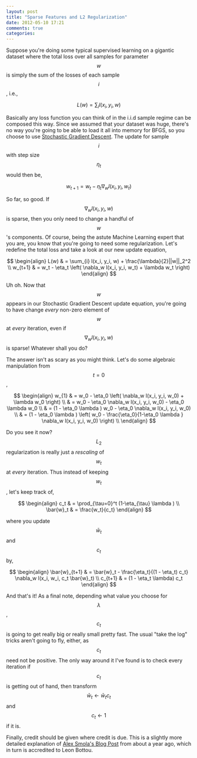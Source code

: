 ```yaml
---
layout: post
title: "Sparse Features and L2 Regularization"
date: 2012-05-10 17:21
comments: true
categories: 
---
```


  Suppose you're doing some typical supervised learning on a gigantic dataset where the total loss over all samples for parameter $$w$$ is simply the sum of the losses of each sample $$i$$, i.e.,

$$
  L(w) = \sum_{i} l(x_i, y_i, w)
$$

  Basically any loss function you can think of in the i.i.d sample regime can be composed this way.  Since we assumed that your dataset was huge, there's no way you're going to be able to load it all into memory for BFGS, so you choose to use [Stochastic Gradient Descent](http://en.wikipedia.org/wiki/Stochastic_gradient_descent).  The update for sample $$i$$ with step size $$\eta_t$$ would then be,

$$
  w_{t+1} = w_t - \eta_t \nabla_w l(x_i, y_i, w_t)
$$

  So far, so good.  If $$\nabla_w l(x_i, y_i, w)$$ is sparse, then you only need to change a handful of $$w$$'s components.  Of course, being the astute Machine Learning expert that you are, you know that you're going to need some regularization.  Let's redefine the total loss and take a look at our new update equation,

$$
\begin{align}
  L(w) & = \sum_{i} l(x_i, y_i, w) + \frac{\lambda}{2}||w||_2^2  \\
  w_{t+1} & = w_t - \eta_t \left( \nabla_w l(x_i, y_i, w_t) + \lambda w_t \right)
\end{align}
$$

  Uh oh.  Now that $$w$$ appears in our Stochastic Gradient Descent update equation, you're going to have change *every* non-zero element of $$w$$ at *every* iteration, even if $$\nabla_w l(x_i, y_i, w)$$ is sparse!  Whatever shall you do?

  The answer isn't as scary as you might think.  Let's do some algebraic manipulation from $$t=0$$,

$$
\begin{align}
  w_{1} 
  & = w_0 - \eta_0 \left( \nabla_w l(x_i, y_i, w_0) + \lambda w_0 \right) \\
  & = w_0 - \eta_0 \nabla_w l(x_i, y_i, w_0) - \eta_0 \lambda w_0 \\
  & = (1 - \eta_0 \lambda ) w_0 - \eta_0 \nabla_w l(x_i, y_i, w_0) \\
  & = (1 - \eta_0 \lambda ) \left(
      w_0 - \frac{\eta_0}{1-\eta_0 \lambda } \nabla_w l(x_i, y_i, w_0)
    \right) \\
\end{align}
$$

  Do you see it now?  $$L_2$$ regularization is really just a _rescaling_ of $$w_t$$ at _every_ iteration.  Thus instead of keeping $$w_t$$, let's keep track of,

$$
\begin{align}
  c_t & = \prod_{\tau=0}^t (1-\eta_{\tau} \lambda )  \\
  \bar{w}_t & = \frac{w_t}{c_t}
\end{align}
$$

  where you update $$\bar{w}_t$$ and $$c_t$$ by,

$$
\begin{align}
  \bar{w}_{t+1} 
  & = \bar{w}_t - \frac{\eta_t}{(1 - \eta_t) c_t} \nabla_w l(x_i, w_i, c_t \bar{w}_t) \\
  c_{t+1} 
  & = (1 - \eta_t \lambda) c_t
\end{align}
$$

  And that's it!  As a final note, depending what value you choose for $$\lambda$$, $$c_t$$ is going to get really big or really small pretty fast.  The usual "take the log" tricks aren't going to fly, either, as $$c_t$$ need not be positive.  The only way around it I've found is to check every iteration if $$c_t$$ is getting out of hand, then transform $$\bar{w}_{t} \leftarrow \bar{w}_t c_t$$ and $$c_t \leftarrow 1$$ if it is.

  Finally, credit should be given where credit is due.  This is a slightly more detailed explanation of [Alex Smola's Blog Post](http://blog.smola.org/post/940672544/fast-quadratic-regularization-for-online-learnin) from about a year ago, which in turn is accredited to Leon Bottou.
